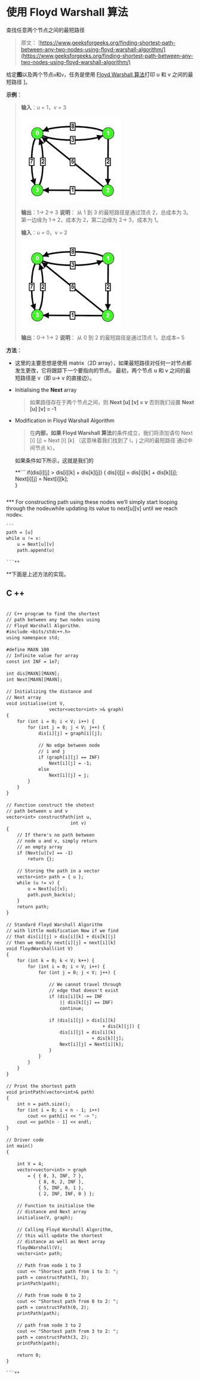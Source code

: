 # 使用 Floyd Warshall 算法

查找任意两个节点之间的最短路径

> 原文： [https://www.geeksforgeeks.org/finding-shortest-path-between-any-two-nodes-using-floyd-warshall-algorithm/](https://www.geeksforgeeks.org/finding-shortest-path-between-any-two-nodes-using-floyd-warshall-algorithm/)

给定**图**以及两个节点`u`和`v`，任务是使用 [Floyd Warshall 算法](http://www.geeksforgeeks.org/dynamic-programming-set-16-floyd-warshall-algorithm/)打印 u 和 v 之间的最短路径 ]。

**示例**：

> **输入**：u = 1，v = 3
> 
> ![](img/d5ed1e28049e26e9af1d9f3d53692d97.png)
> 
> **输出**：1-> 2-> 3
> **说明**：
> 从 1 到 3 的最短路径是通过顶点 2，总成本为 3。
> 第一边缘为 1-> 2，成本为 2，第二边缘为 2-> 3，成本为 1。
> 
> **输入**：u = 0，v = 2
> 
> ![](img/d5ed1e28049e26e9af1d9f3d53692d97.png)
> 
> **输出**：0-> 1-> 2
> **说明**：
> 从 0 到 2 的最短路径是通过顶点 1，总成本= 5

**方法**：

*   这里的主要思想是使用 matrix（2D array），如果最短路径对任何一对节点都发生更改，它将跟踪下一个要指向的节点。 最初，两个节点 u 和 v 之间的最短路径是 v（即 u-> v 的直接边）。
*   Initialising the **Next** array

    > 如果路径存在于两个节点之间，则 **Next [u] [v] = v**
    > 否则我们设置 **Next [u] [v] = -1**

*   Modification in Floyd Warshall Algorithm

    > 在**内部，如果 Floyd Warshall 算法**的条件成立，我们将添加语句 Next [i] [j] = Next [i] [k]
    > （这意味着我们找到了 i，j 之间的最短路径 通过中间节点 k）。

    如果条件如下所示，这就是我们的

     **```
    if(dis[i][j] > dis[i][k] + dis[k][j])
    {
        dis[i][j] = dis[i][k] + dis[k][j];
        Next[i][j] = Next[i][k];    
    }

    ```** 
***   For constructing path using these nodes we’ll simply start looping through the node`u`while updating its value to next[u][v] until we reach node`v`.

    ```
    path = [u]
    while u != v:
        u = Next[u][v]
        path.append(u)

    ```** 

 **下面是上述方法的实现。

## C ++

```

// C++ program to find the shortest  
// path between any two nodes using  
// Floyd Warshall Algorithm.  
#include <bits/stdc++.h>  
using namespace std;  

#define MAXN 100  
// Infinite value for array  
const int INF = 1e7;  

int dis[MAXN][MAXN];  
int Next[MAXN][MAXN];  

// Initializing the distance and  
// Next array  
void initialise(int V,  
                vector<vector<int> >& graph)  
{  
    for (int i = 0; i < V; i++) {  
        for (int j = 0; j < V; j++) {  
            dis[i][j] = graph[i][j];  

            // No edge between node  
            // i and j  
            if (graph[i][j] == INF)  
                Next[i][j] = -1;  
            else
                Next[i][j] = j;  
        }  
    }  
}  

// Function construct the shotest  
// path between u and v  
vector<int> constructPath(int u,  
                        int v)  
{  
    // If there's no path between  
    // node u and v, simply return  
    // an empty array  
    if (Next[u][v] == -1)  
        return {};  

    // Storing the path in a vector  
    vector<int> path = { u };  
    while (u != v) {  
        u = Next[u][v];  
        path.push_back(u);  
    }  
    return path;  
}  

// Standard Floyd Warshall Algorithm  
// with little modification Now if we find  
// that dis[i][j] > dis[i][k] + dis[k][j]  
// then we modify next[i][j] = next[i][k]  
void floydWarshall(int V)  
{  
    for (int k = 0; k < V; k++) {  
        for (int i = 0; i < V; i++) {  
            for (int j = 0; j < V; j++) {  

                // We cannot travel through  
                // edge that doesn't exist  
                if (dis[i][k] == INF  
                    || dis[k][j] == INF)  
                    continue;  

                if (dis[i][j] > dis[i][k]  
                                    + dis[k][j]) {  
                    dis[i][j] = dis[i][k]  
                                + dis[k][j];  
                    Next[i][j] = Next[i][k];  
                }  
            }  
        }  
    }  
}  

// Print the shortest path  
void printPath(vector<int>& path)  
{  
    int n = path.size();  
    for (int i = 0; i < n - 1; i++)  
        cout << path[i] << " -> ";  
    cout << path[n - 1] << endl;  
}  

// Driver code  
int main()  
{  

    int V = 4;  
    vector<vector<int> > graph  
        = { { 0, 3, INF, 7 },  
            { 8, 0, 2, INF },  
            { 5, INF, 0, 1 },  
            { 2, INF, INF, 0 } };  

    // Function to initialise the  
    // distance and Next array  
    initialise(V, graph);  

    // Calling Floyd Warshall Algorithm,  
    // this will update the shortest  
    // distance as well as Next array  
    floydWarshall(V);  
    vector<int> path;  

    // Path from node 1 to 3  
    cout << "Shortest path from 1 to 3: ";  
    path = constructPath(1, 3);  
    printPath(path);  

    // Path from node 0 to 2  
    cout << "Shortest path from 0 to 2: ";  
    path = constructPath(0, 2);  
    printPath(path);  

    // path from node 3 to 2  
    cout << "Shortest path from 3 to 2: ";  
    path = constructPath(3, 2);  
    printPath(path);  

    return 0;  
}  

```**